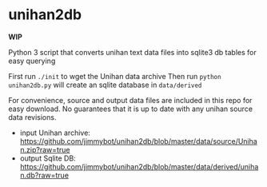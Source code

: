 # unihan2db

**WIP**

Python 3 script that converts unihan text data files into sqlite3 db tables for easy querying

First run ```./init``` to wget the Unihan data archive
Then run ```python unihan2db.py``` will create an sqlite database in ```data/derived```

For convenience, source and output data files are included in this repo for easy download.
No guarantees that it is up to date with any unihan source data revisions.

- input Unihan archive: https://github.com/jimmybot/unihan2db/blob/master/data/source/Unihan.zip?raw=true
- output Sqlite DB: https://github.com/jimmybot/unihan2db/blob/master/data/derived/unihan.db?raw=true

